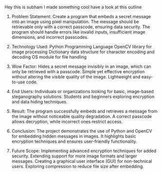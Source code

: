 Hey this is subham
I made something cool have a look at this outline

1. Problem Statement:
Create a program that embeds a secret message into an image using pixel manipulation. The message should be retrievable only with a correct passcode, ensuring data security. The program should handle errors like invalid inputs, insufficient image dimensions, and incorrect passcodes.

2. Technology Used:
Python Programming Language
OpenCV library for image processing
Dictionary data structure for character encoding and decoding
OS module for file handling

3. Wow Factor:
Hides a secret message invisibly in an image, which can only be retrieved with a passcode.
Simple yet effective encryption without altering the visible quality of the image.
Lightweight and easy-to-use code.

4. End Users:
Individuals or organizations looking for basic, image-based steganography solutions.
Students and beginners exploring encryption and data hiding techniques.

5. Result:
The program successfully embeds and retrieves a message from the image without noticeable quality degradation. A correct passcode allows decryption, while incorrect ones restrict access.

6. Conclusion:
The project demonstrates the use of Python and OpenCV for embedding hidden messages in images. It highlights basic encryption techniques and ensures user-friendly functionality.

8. Future Scope:
Implementing advanced encryption techniques for added security.
Extending support for more image formats and larger messages.
Creating a graphical user interface (GUI) for non-technical users.
Exploring compression to reduce file size after embedding.

